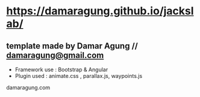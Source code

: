 # https://damaragung.github.io/jackslab/
## template made by Damar Agung // damaragung@gmail.com

* Framework use : Bootstrap & Angular
* Plugin used : animate.css , parallax.js, waypoints.js

damaragung.com

